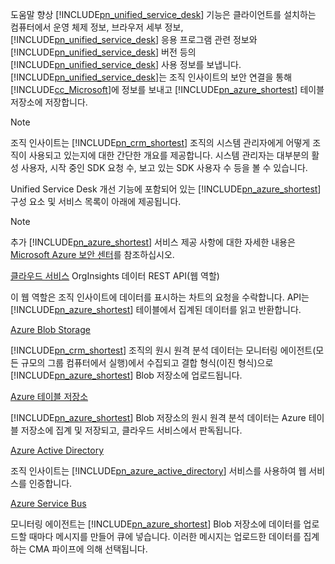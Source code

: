 도움말 향상 [!INCLUDE[pn_unified_service_desk](pn-unified-service-desk.md)] 기능은 클라이언트를 설치하는 컴퓨터에서 운영 체제 정보, 브라우저 세부 정보, [!INCLUDE[pn_unified_service_desk](../includes/pn-unified-service-desk.md)] 응용 프로그램 관련 정보와 [!INCLUDE[pn_unified_service_desk](pn-unified-service-desk.md)] 버전 등의 [!INCLUDE[pn_unified_service_desk](pn-unified-service-desk.md)] 사용 정보를 보냅니다. [!INCLUDE[pn_unified_service_desk](pn-unified-service-desk.md)]는 조직 인사이트의 보안 연결을 통해 [!INCLUDE[cc_Microsoft](cc-microsoft.md)]에 정보를 보내고 [!INCLUDE[pn_azure_shortest](pn-azure-shortest.md)] 테이블 저장소에 저장합니다.
  
> [!NOTE]
>  조직 인사이트는 [!INCLUDE[pn_crm_shortest](pn-crm-shortest.md)] 조직의 시스템 관리자에게 어떻게 조직이 사용되고 있는지에 대한 간단한 개요를 제공합니다. 시스템 관리자는 대부분의 활성 사용자, 시작 중인 SDK 요청 수, 보고 있는 SDK 사용자 수 등을 볼 수 있습니다.
  
 Unified Service Desk 개선 기능에 포함되어 있는 [!INCLUDE[pn_azure_shortest](pn-azure-shortest.md)] 구성 요소 및 서비스 목록이 아래에 제공됩니다.  
  
> [!NOTE]
>  추가 [!INCLUDE[pn_azure_shortest](pn-azure-shortest.md)] 서비스 제공 사항에 대한 자세한 내용은 [Microsoft Azure 보안 센터](https://azure.microsoft.com/support/trust-center/)를 참조하십시오.  
  
 [클라우드 서비스](https://azure.microsoft.com/services/cloud-services/) OrgInsights 데이터 REST API(웹 역할)  
  
 이 웹 역할은 조직 인사이트에 데이터를 표시하는 차트의 요청을 수락합니다. API는 [!INCLUDE[pn_azure_shortest](pn-azure-shortest.md)] 테이블에서 집계된 데이터를 읽고 반환합니다.  
  
 [Azure Blob Storage](https://azure.microsoft.com/services/storage/blobs/)  
  
 [!INCLUDE[pn_crm_shortest](pn-crm-shortest.md)] 조직의 원시 원격 분석 데이터는 모니터링 에이전트(모든 규모의 그룹 컴퓨터에서 실행)에서 수집되고 결합 형식(이진 형식)으로 [!INCLUDE[pn_azure_shortest](pn-azure-shortest.md)] Blob 저장소에 업로드됩니다.  
  
 [Azure 테이블 저장소](https://azure.microsoft.com/services/storage/tables/)  
  
 [!INCLUDE[pn_azure_shortest](pn-azure-shortest.md)] Blob 저장소의 원시 원격 분석 데이터는 Azure 테이블 저장소에 집계 및 저장되고, 클라우드 서비스에서 판독됩니다.  
  
 [Azure Active Directory](https://azure.microsoft.com/services/active-directory/)  
  
 조직 인사이트는 [!INCLUDE[pn_azure_active_directory](pn-azure-active-directory.md)] 서비스를 사용하여 웹 서비스를 인증합니다.  
  
 [Azure Service Bus](https://azure.microsoft.com/services/service-bus/)  
  
 모니터링 에이전트는 [!INCLUDE[pn_azure_shortest](pn-azure-shortest.md)] Blob 저장소에 데이터를 업로드할 때마다 메시지를 만들어 큐에 넣습니다. 이러한 메시지는 업로드한 데이터를 집계하는 CMA 파이프에 의해 선택됩니다.
